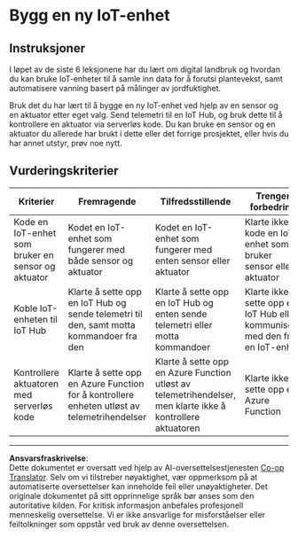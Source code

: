 <!--
CO_OP_TRANSLATOR_METADATA:
{
  "original_hash": "34010c663d96d5f419eda6ac2366a78d",
  "translation_date": "2025-08-27T22:39:25+00:00",
  "source_file": "2-farm/lessons/6-keep-your-plant-secure/assignment.md",
  "language_code": "no"
}
-->
# Bygg en ny IoT-enhet

## Instruksjoner

I løpet av de siste 6 leksjonene har du lært om digital landbruk og hvordan du kan bruke IoT-enheter til å samle inn data for å forutsi plantevekst, samt automatisere vanning basert på målinger av jordfuktighet.

Bruk det du har lært til å bygge en ny IoT-enhet ved hjelp av en sensor og en aktuator etter eget valg. Send telemetri til en IoT Hub, og bruk dette til å kontrollere en aktuator via serverløs kode. Du kan bruke en sensor og en aktuator du allerede har brukt i dette eller det forrige prosjektet, eller hvis du har annet utstyr, prøv noe nytt.

## Vurderingskriterier

| Kriterier | Fremragende | Tilfredsstillende | Trenger forbedring |
| --------- | ----------- | ----------------- | ------------------ |
| Kode en IoT-enhet som bruker en sensor og aktuator | Kodet en IoT-enhet som fungerer med både sensor og aktuator | Kodet en IoT-enhet som fungerer med enten sensor eller aktuator | Klarte ikke å kode en IoT-enhet som bruker sensor eller aktuator |
| Koble IoT-enheten til IoT Hub | Klarte å sette opp en IoT Hub og sende telemetri til den, samt motta kommandoer fra den | Klarte å sette opp en IoT Hub og enten sende telemetri eller motta kommandoer | Klarte ikke å sette opp en IoT Hub eller kommunisere med den fra en IoT-enhet |
| Kontrollere aktuatoren med serverløs kode | Klarte å sette opp en Azure Function for å kontrollere enheten utløst av telemetrihendelser | Klarte å sette opp en Azure Function utløst av telemetrihendelser, men klarte ikke å kontrollere aktuatoren | Klarte ikke å sette opp en Azure Function |

---

**Ansvarsfraskrivelse**:  
Dette dokumentet er oversatt ved hjelp av AI-oversettelsestjenesten [Co-op Translator](https://github.com/Azure/co-op-translator). Selv om vi tilstreber nøyaktighet, vær oppmerksom på at automatiserte oversettelser kan inneholde feil eller unøyaktigheter. Det originale dokumentet på sitt opprinnelige språk bør anses som den autoritative kilden. For kritisk informasjon anbefales profesjonell menneskelig oversettelse. Vi er ikke ansvarlige for misforståelser eller feiltolkninger som oppstår ved bruk av denne oversettelsen.
